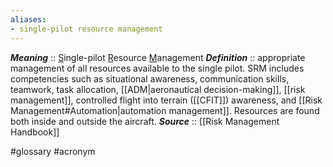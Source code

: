 ```yaml
---
aliases:
- single-pilot resource management
---
```


***Meaning*** :: <u>S</u>ingle-pilot <u>R</u>esource <u>M</u>anagement
***Definition***    :: appropriate management of all resources available to the single pilot. SRM includes competencies such as situational awareness, communication skills, teamwork, task allocation, [[ADM|aeronautical decision-making]], [[risk management]], controlled flight into terrain ([[CFIT]]) awareness, and [[Risk Management#Automation|automation management]]. Resources are found both inside and outside the aircraft.
***Source***         :: [[Risk Management Handbook]]

#glossary #acronym